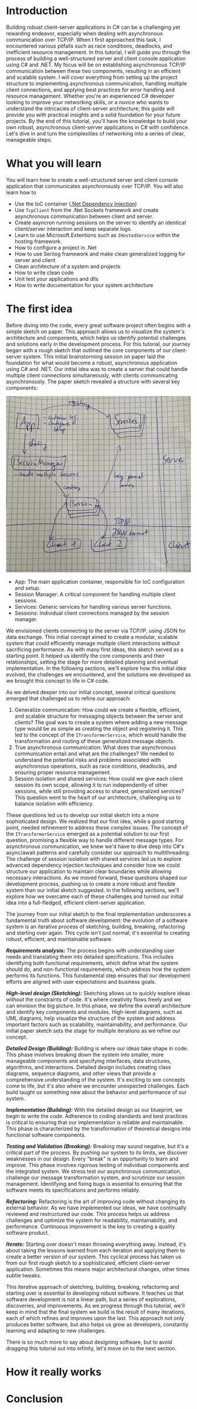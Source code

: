# Introduction
Building robust client-server applications in C# can be a challenging yet rewarding endeavor, especially when dealing with asynchronous communication over TCP/IP. When I first approached this task, I encountered various pitfalls such as race conditions, deadlocks, and inefficient resource management.
In this tutorial, I will guide you through the process of building a well-structured server and client console application using C# and .NET. My focus will be on establishing asynchronous TCP/IP communication between these two components, resulting in an efficient and scalable system. I will cover everything from setting up the project structure to implementing asynchronous communication, handling multiple client connections, and applying best practices for error handling and resource management.
Whether you're an experienced C# developer looking to improve your networking skills, or a novice who wants to understand the intricacies of client-server architecture, this guide will provide you with practical insights and a solid foundation for your future projects.
By the end of this tutorial, you'll have the knowledge to build your own robust, asynchronous client-server applications in C# with confidence. Let's dive in and turn the complexities of networking into a series of clear, manageable steps.

# What you will learn
You will learn how to create a well-structured server and client console application that communicates asynchronously over TCP/IP.
You will also learn how to
- Use the IoC container ([.Net Dependency Injection](https://learn.microsoft.com/en-us/dotnet/core/extensions/dependency-injection))
- Use `TcpClient` from the .Net Sockets framework and create asynchronous communication between client and server.
- Create asyncron running sessions on the server to identify an identical client/server interaction and keep separate logs.
- Learn to use Microsoft.Extentions such as `IHostedService` within the hosting framework.
- How to configure a project in .Net
- How to use Serilog framework and make clean generalized logging for server and client
- Clean architecture of a system and projects
- How to write clean code
- Unit test your applications and dlls
- How to write documentation for your system architecture

# The first idea
Before diving into the code, every great software project often begins with a simple sketch on paper. This approach allows us to visualize the system's architecture and components, which helps us identify potential challenges and solutions early in the development process.
For this tutorial, our journey began with a rough sketch that outlined the core components of our client-server system. This initial brainstorming session on paper laid the foundation for what would become a robust, asynchronous application using C# and .NET.
Our initial idea was to create a server that could handle multiple client connections simultaneously, with clients communicating asynchronously. The paper sketch revealed a structure with several key components:

![image](imgs/first_idea.jpg "first_sketch")

- App: The main application container, responsible for IoC configuration and setup.
- Session Manager: A critical component for handling multiple client sessions.
- Services: Generic services for handling various server functions.
- Sessions: Individual client connections managed by the session manager.

We envisioned clients connecting to the server via TCP/IP, using JSON for data exchange. This initial concept aimed to create a modular, scalable system that could efficiently manage multiple client interactions without sacrificing performance.
As with many first ideas, this sketch served as a starting point. It helped us identify the core components and their relationships, setting the stage for more detailed planning and eventual implementation.
In the following sections, we'll explore how this initial idea evolved, the challenges we encountered, and the solutions we developed as we brought this concept to life in C# code.


As we delved deeper into our initial concept, several critical questions emerged that challenged us to refine our approach:

1. Generalize communication:
How could we create a flexible, efficient, and scalable structure for messaging objects between the server and clients? The goal was to create a system where adding a new message type would be as simple as creating the object and registering it. This led to the concept of the `ITransformerService`, which would handle the transformation and routing of these generalized message objects.
2. True asynchronous communication:
What does true asynchronous communication entail and what are the challenges? We needed to understand the potential risks and problems associated with asynchronous operations, such as race conditions, deadlocks, and ensuring proper resource management.
3. Session isolation and shared services:
How could we give each client session its own scope, allowing it to run independently of other sessions, while still providing access to shared, generalized services? This question went to the heart of our architecture, challenging us to balance isolation with efficiency.

These questions led us to develop our initial sketch into a more sophisticated design. We realized that our first idea, while a good starting point, needed refinement to address these complex issues.
The concept of the `ITransformerService` emerged as a potential solution to our first question, promising a flexible way to handle different message types. For asynchronous communication, we knew we'd have to dive deep into C#'s async/await patterns and carefully consider our approach to multithreading.
The challenge of session isolation with shared services led us to explore advanced dependency injection techniques and consider how we could structure our application to maintain clear boundaries while allowing necessary interactions.
As we moved forward, these questions shaped our development process, pushing us to create a more robust and flexible system than our initial sketch suggested. In the following sections, we'll explore how we overcame each of these challenges and turned our initial idea into a full-fledged, efficient client-server application.

The journey from our initial sketch to the final implementation underscores a fundamental truth about software development: the evolution of a software system is an iterative process of sketching, building, breaking, refactoring and starting over again. This cycle isn't just normal; it's essential to creating robust, efficient, and maintainable software.

***Requirements analysis:*** The process begins with understanding user needs and translating them into detailed specifications. This includes identifying both functional requirements, which define what the system should do, and non-functional requirements, which address how the system performs its functions. This fundamental step ensures that our development efforts are aligned with user expectations and business goals.

***High-level design (Sketching):*** Sketching allows us to quickly explore ideas without the constraints of code. It's where creativity flows freely and we can envision the big picture. In this phase, we define the overall architecture and identify key components and modules. High-level diagrams, such as UML diagrams, help visualize the structure of the system and address important factors such as scalability, maintainability, and performance. Our initial paper sketch sets the stage for multiple iterations as we refine our concept.

***Detailed Design (Building):*** Building is where our ideas take shape in code. This phase involves breaking down the system into smaller, more manageable components and specifying interfaces, data structures, algorithms, and interactions. Detailed design includes creating class diagrams, sequence diagrams, and other views that provide a comprehensive understanding of the system. It's exciting to see concepts come to life, but it's also where we encounter unexpected challenges. Each build taught us something new about the behavior and performance of our system.

***Implementation (Building):*** With the detailed design as our blueprint, we begin to write the code. Adherence to coding standards and best practices is critical to ensuring that our implementation is reliable and maintainable. This phase is characterized by the transformation of theoretical designs into functional software components.

***Testing and Validation (Breaking):*** Breaking may sound negative, but it's a critical part of the process. By pushing our system to its limits, we discover weaknesses in our design. Every "break" is an opportunity to learn and improve. This phase involves rigorous testing of individual components and the integrated system. We stress test our asynchronous communication, challenge our message transformation system, and scrutinize our session management. Identifying and fixing bugs is essential to ensuring that the software meets its specifications and performs reliably.

***Refactoring:*** Refactoring is the art of improving code without changing its external behavior. As we have implemented our ideas, we have continually reviewed and restructured our code. This process helps us address challenges and optimize the system for readability, maintainability, and performance. Continuous improvement is the key to creating a quality software product.

***Iterate:*** Starting over doesn't mean throwing everything away. Instead, it's about taking the lessons learned from each iteration and applying them to create a better version of our system. This cyclical process has taken us from our first rough sketch to a sophisticated, efficient client-server application. Sometimes this means major architectural changes, other times subtle tweaks.

This iterative approach of sketching, building, breaking, refactoring and starting over is essential to developing robust software. It teaches us that software development is not a linear path, but a series of explorations, discoveries, and improvements. As we progress through this tutorial, we'll keep in mind that the final system we build is the result of many iterations, each of which refines and improves upon the last. This approach not only produces better software, but also helps us grow as developers, constantly learning and adapting to new challenges.

There is so much more to say about designing software, but to avoid dragging this tutorial out into infinity, let's move on to the next section.

# How it really works
# Conclusion 